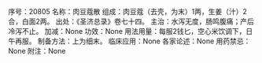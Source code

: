 序号：20805
名称：肉豆蔻散
组成：肉豆蔻（去壳，为末）1两，生姜（汁）2合，白面2两。
出处：《圣济总录》卷七十四。
主治：水泻无度，肠鸣腹痛；产后冷泻不止。
加减：None
功效：None
用法用量：每服2钱匕，空心米饮调下，日午再服。
制备方法：上为细末。
临床应用：None
各家论述：None
用药禁忌：None
附注：None
